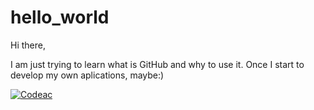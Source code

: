 # hello_world

Hi there,

I am just trying to learn what is GitHub and why to use it. Once I start to develop my own aplications, maybe:)

[![Codeac](https://static.codeac.io/badges/2-220177250.svg "Codeac.io")](https://app.codeac.io/github/jiritichy/tes)
